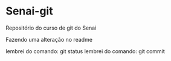 # Senai-git
Repositório do curso de git do Senai


Fazendo uma alteração no readme

lembrei do comando: git status
lembrei do comando: git commit
